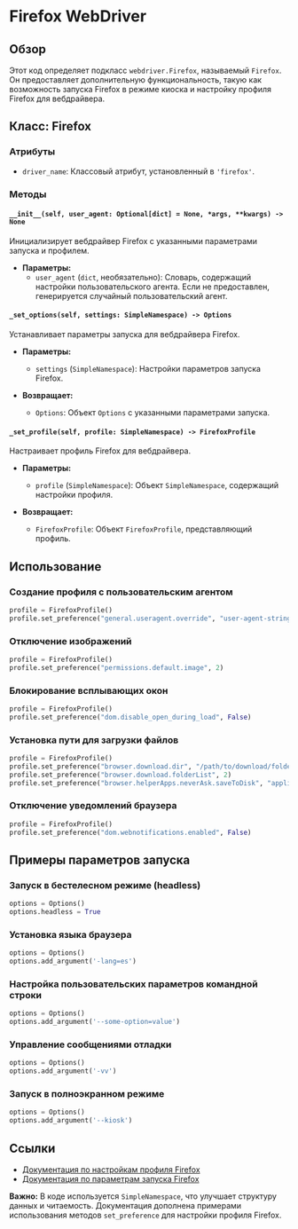 # Firefox WebDriver

## Обзор

Этот код определяет подкласс `webdriver.Firefox`, называемый `Firefox`. Он предоставляет дополнительную функциональность, такую как возможность запуска Firefox в режиме киоска и настройку профиля Firefox для вебдрайвера.

## Класс: Firefox

### Атрибуты

- `driver_name`: Классовый атрибут, установленный в `'firefox'`.

### Методы

#### `__init__(self, user_agent: Optional[dict] = None, *args, **kwargs) -> None`

Инициализирует вебдрайвер Firefox с указанными параметрами запуска и профилем.

- **Параметры:**
  - `user_agent` (`dict`, необязательно): Словарь, содержащий настройки пользовательского агента. Если не предоставлен, генерируется случайный пользовательский агент.

#### `_set_options(self, settings: SimpleNamespace) -> Options`

Устанавливает параметры запуска для вебдрайвера Firefox.

- **Параметры:**
  - `settings` (`SimpleNamespace`): Настройки параметров запуска Firefox.

- **Возвращает:**
  - `Options`: Объект `Options` с указанными параметрами запуска.


#### `_set_profile(self, profile: SimpleNamespace) -> FirefoxProfile`

Настраивает профиль Firefox для вебдрайвера.

- **Параметры:**
  - `profile` (`SimpleNamespace`): Объект `SimpleNamespace`, содержащий настройки профиля.

- **Возвращает:**
  - `FirefoxProfile`: Объект `FirefoxProfile`, представляющий профиль.

## Использование

### Создание профиля с пользовательским агентом

```python
profile = FirefoxProfile()
profile.set_preference("general.useragent.override", "user-agent-string")
```

### Отключение изображений

```python
profile = FirefoxProfile()
profile.set_preference("permissions.default.image", 2)
```

### Блокирование всплывающих окон

```python
profile = FirefoxProfile()
profile.set_preference("dom.disable_open_during_load", False)
```

### Установка пути для загрузки файлов

```python
profile = FirefoxProfile()
profile.set_preference("browser.download.dir", "/path/to/download/folder")
profile.set_preference("browser.download.folderList", 2)
profile.set_preference("browser.helperApps.neverAsk.saveToDisk", "application/octet-stream")
```

### Отключение уведомлений браузера

```python
profile = FirefoxProfile()
profile.set_preference("dom.webnotifications.enabled", False)
```

## Примеры параметров запуска

### Запуск в бестелесном режиме (headless)

```python
options = Options()
options.headless = True
```

### Установка языка браузера

```python
options = Options()
options.add_argument('-lang=es')
```

### Настройка пользовательских параметров командной строки

```python
options = Options()
options.add_argument('--some-option=value')
```

### Управление сообщениями отладки

```python
options = Options()
options.add_argument('-vv')
```

### Запуск в полноэкранном режиме

```python
options = Options()
options.add_argument('--kiosk')
```

## Ссылки

- [Документация по настройкам профиля Firefox](https://firefox-source-docs.mozilla.org/testing/geckodriver/Capabilities.md#firefox-profile)
- [Документация по параметрам запуска Firefox](https://firefox-source-docs.mozilla.org/testing/geckodriver/CommandLineOptions.html)


**Важно:**  В коде используется `SimpleNamespace`, что улучшает структуру данных и читаемость. Документация дополнена примерами использования методов `set_preference` для настройки профиля Firefox.